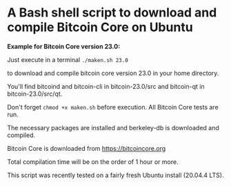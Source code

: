 # A Bash shell script to download and compile Bitcoin Core on Ubuntu

**Example for Bitcoin Core version 23.0:**

Just execute in a terminal `./maken.sh 23.0`

to download and compile bitcoin core version 23.0 in your home directory.

You'll find bitcoind and bitcoin-cli in bitcoin-23.0/src and bitcoin-qt in bitcoin-23.0/src/qt.

Don't forget `chmod +x maken.sh` before execution. All Bitcoin Core tests are run.

The necessary packages are installed and berkeley-db is downloaded and compiled.

Bitcoin Core is downloaded from https://bitcoincore.org

Total compilation time will be on the order of 1 hour or more.

This script was recently tested on a fairly fresh Ubuntu install (20.04.4 LTS).
